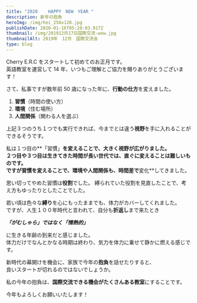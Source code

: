 ```yaml
---
title: "2020    HAPPY　NEW　YEAR "
description: 新年の抱負
heroImg: /img/hei_256x128.jpg
publishDate: 2020-01-16T05:20:03.917Z
thumbnail: /img/201912月17日国際交流-wow.jpg
thumbnailAlt: 2019年　12月　国際交流会
type: blog
---
```


Cherry E.R.C をスタートして初めてのお正月です。  
英語教室を運営して 14 年、いつもご理解とご協力を賜りありがとうございます！

さて、私事ですが数年前 50 歳になった年に、**行動の仕方**を変えました。

1. **習慣**（時間の使い方）
1. **環境**（住む場所）
1. **人間関係**（関わる人を選ぶ）

上記３つのうち１つでも実行できれば、今までとは違う**視野**を手に入れることができるそうです。

私は１つ目の**「習慣」**を変えることで、大きく視野が広がりました。  
２つ目や３つ目は生きてきた時間が長い世代では、直ぐに変えることは難しいものです。  
ですが習慣を変えることで、環境や人間関係も、時間差で**変化**してきました。

思い切ってやめた習慣は**役割**でした。
縛られていた役割を見直したことで、考え方もゆったりとしたことでした。

若い頃は色々な**縛り**を心にもったままでも、体力がカバーしてくれました。  
ですが、人生１００年時代と言われて、自分も**折返し**まで来たとき

**_「がむしゃら」ではなく「情熱的」_**

に生きる年齢の到来だと感じました。  
体力だけでなんとかなる時期は終わり、気力を体力に乗せて静かに燃える感じです。

新時代の幕開けを機会に、家族で今年の**抱負**を話せたりすると、  
良いスタートが切れるのではないでしょうか。

私の今年の抱負は、**国際交流できる機会がたくさんある教室**にすることです。

今年もよろしくお願いいたします！
